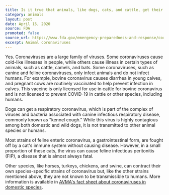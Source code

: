 ```yaml
---
title: Is it true that animals, like dogs, cats, and cattle, get their own types of coronavirus?
category: animals
layout: post
date: April 15, 2020
source: FDA
promoted: false
source_url: https://www.fda.gov/emergency-preparedness-and-response/coronavirus-disease-2019-covid-19/coronavirus-disease-2019-covid-19-frequently-asked-questions
excerpt: Animal coronaviruses
---
```


Yes. Coronaviruses are a large family of viruses. Some coronaviruses cause cold-like illnesses in people, while others cause illness in certain types of animals, such as cattle, camels, and bats. Some coronaviruses, such as canine and feline coronaviruses, only infect animals and do not infect humans. For example, bovine coronavirus causes diarrhea in young calves, and pregnant cows are routinely vaccinated to help prevent infection in calves. This vaccine is only licensed for use in cattle for bovine coronavirus and is not licensed to prevent COVID-19 in cattle or other species, including humans.

Dogs can get a respiratory coronavirus, which is part of the complex of viruses and bacteria associated with canine infectious respiratory disease, commonly known as "kennel cough." While this virus is highly contagious among both domestic and wild dogs, it is not transmitted to other animal species or humans.

Most strains of feline enteric coronavirus, a gastrointestinal form, are fought off by a cat's immune system without causing disease. However, in a small proportion of these cats, the virus can cause feline infectious peritonitis (FIP), a disease that is almost always fatal.

Other species, like horses, turkeys, chickens, and swine, can contract their own species-specific strains of coronavirus but, like the other strains mentioned above, they are not known to be transmissible to humans. More information is available in [AVMA's fact sheet about coronaviruses in domestic species](https://www.avma.org/sites/default/files/2020-02/AVMA-Coronavirus-Taxonomy-Notes.pdf).